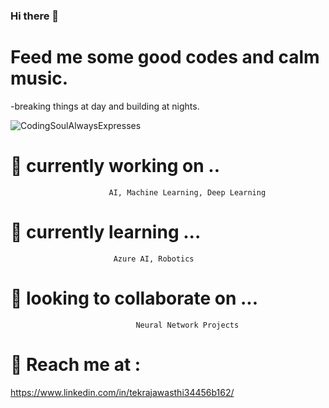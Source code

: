 ### Hi there 👋
# Feed me some good codes and calm music.
  -breaking things at day and building at nights.
<!--
**Tekraj15/Tekraj15** is a ✨ _special_ ✨ repository because its `README.md` (this file) appears on your GitHub profile.

Here are some ideas to get you started:

- 🔭 I’m currently working on ...
- 🌱 I’m currently learning ...
- 👯 I’m looking to collaborate on ...
- 🤔 I’m looking for help with ...
- 💬 Ask me about ...
- 📫 How to reach me: ...
- 😄 Pronouns: ...
- ⚡ Fun fact: ...
-->
![CodingSoulAlwaysExpresses](https://user-images.githubusercontent.com/38464224/87760321-31a1eb00-c82d-11ea-8523-0e0ff0dc07d4.jpg)

# 🔭 currently working on ..
                          AI, Machine Learning, Deep Learning
# 🌱 currently learning ...
                           Azure AI, Robotics
# 👯 looking to collaborate on ...
                                Neural Network Projects
# 💬 Reach me at :
https://www.linkedin.com/in/tekrajawasthi34456b162/
                 

